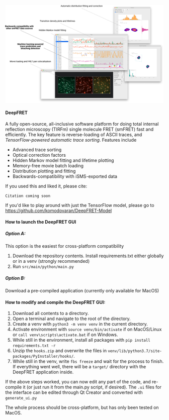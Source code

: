 ![screenshot](screenshot.png)

#### DeepFRET
A fully open-source, all-inclusive software platform for doing total internal reflection microscopy (TIRFm) single molecule FRET (smFRET) fast and efficiently. The key feature is reverse-loading of ASCII traces, and *TensorFlow-powered automatic trace sorting*. Features include

- Advanced trace sorting
- Optical correction factors
- Hidden Markov model fitting and lifetime plotting
- Memory-free movie batch loading
- Distribution plotting and fitting
- Backwards-compatibility with iSMS-exported data

If you used this and liked it, please cite:

```
Citation coming soon
```

If you'd like to play around with just the TensorFlow model, please go to https://github.com/komodovaran/DeepFRET-Model

#### How to launch the DeepFRET GUI

##### Option A:
This option is the easiest for cross-platform compatibility
1. Download the repository contents. Install requirements.txt either globally or in a venv (strongly recommended)
2. Run `src/main/python/main.py`

##### Option B:
Download a pre-compiled application (currently only available for MacOS)

#### How to modify and compile the DeepFRET GUI:
1. Download all contents to a directory.
2. Open a terminal and navigate to the root of the directory.
3. Create a venv with `python3 -m venv venv` in the current directory.
4. Activate environment with `source venv/bin/activate` if on MacOS/Linux or `call venv\scripts\activate.bat` if on Windows.
5. While still in the environment, install all packages with `pip install requirements.txt -r`
6. Unzip the `hooks.zip` and overwrite the files in `venv/lib/python3.7/site-packages/PyInstaller/hooks/`.
7. While still in the venv, write `fbs freeze` and wait for the process to finish. If everything went well, there will be a `target/` directory with the DeepFRET application inside.

If the above steps worked, you can now edit any part of the code, and re-compile it (or just run it from the main.py script, if desired). The `.ui` files for the interface can be edited through Qt Creator and converted with `generate_ui.py` 

The whole process should be cross-platform, but has only been tested on MacOS.